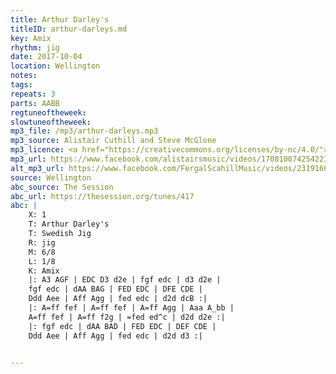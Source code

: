 ```yaml
---
title: Arthur Darley's
titleID: arthur-darleys.md
key: Amix
rhythm: jig
date: 2017-10-04
location: Wellington
notes:
tags:
repeats: 3
parts: AABB
regtuneoftheweek:
slowtuneoftheweek:
mp3_file: /mp3/arthur-darleys.mp3
mp3_source: Alistair Cuthill and Steve McGlone
mp3_licence: <a href="https://creativecommons.org/licenses/by-nc/4.0/">CC-BY-NC-4.0</a>
mp3_url: https://www.facebook.com/alistairsmusic/videos/1708100742542234/
alt_mp3_url: https://www.facebook.com/FergalScahillMusic/videos/2319160444995164/
source: Wellington
abc_source: The Session
abc_url: https://thesession.org/tunes/417
abc: |
    X: 1
    T: Arthur Darley's
    T: Swedish Jig
    R: jig
    M: 6/8
    L: 1/8
    K: Amix
    |: A3 AGF | EDC D3 d2e | fgf edc | d3 d2e |
    fgf edc | dAA BAG | FED EDC | DFE CDE |
    Ddd Aee | Aff Agg | fed edc | d2d dcB :|
    |: A=ff fef | A=ff fef | A=ff Agg | Aaa A_bb |
    A=ff fef | A=ff f2g | =fed ed^c | d2d d2e :|
    |: fgf edc | dAA BAD | FED EDC | DEF CDE |
    Ddd Aee | Aff Agg | fed edc | d2d d3 :|


---
```

